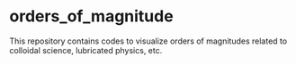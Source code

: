 # orders_of_magnitude
This repository contains codes to visualize orders of magnitudes related to colloidal science, lubricated physics, etc. 
